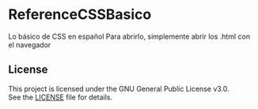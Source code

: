 # ReferenceCSSBasico
Lo básico de CSS en español
Para abrirlo, simplemente abrir los .html con el navegador

## License
This project is licensed under the GNU General Public License v3.0.  
See the [LICENSE](./LICENSE.txt) file for details.
